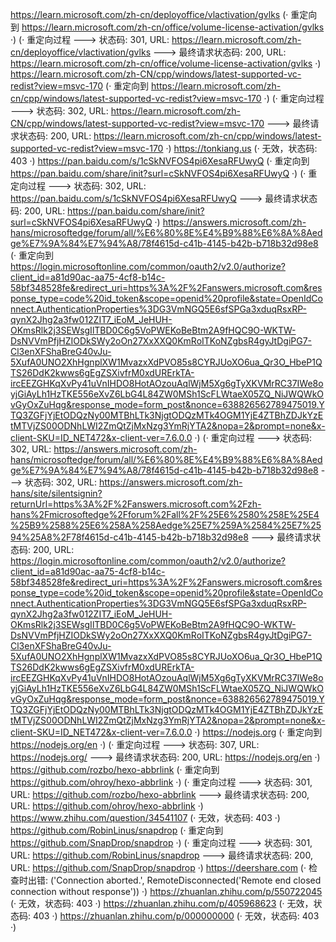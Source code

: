 https://learn.microsoft.com/zh-cn/deployoffice/vlactivation/gvlks (· 重定向到 https://learn.microsoft.com/zh-cn/office/volume-license-activation/gvlks ·)
(· 重定向过程 ---> 状态码: 301, URL: https://learn.microsoft.com/zh-cn/deployoffice/vlactivation/gvlks ---> 最终请求状态码: 200, URL: https://learn.microsoft.com/zh-cn/office/volume-license-activation/gvlks ·)
https://learn.microsoft.com/zh-CN/cpp/windows/latest-supported-vc-redist?view=msvc-170 (· 重定向到 https://learn.microsoft.com/zh-cn/cpp/windows/latest-supported-vc-redist?view=msvc-170 ·)
(· 重定向过程 ---> 状态码: 302, URL: https://learn.microsoft.com/zh-CN/cpp/windows/latest-supported-vc-redist?view=msvc-170 ---> 最终请求状态码: 200, URL: https://learn.microsoft.com/zh-cn/cpp/windows/latest-supported-vc-redist?view=msvc-170 ·)
https://tonkiang.us (· 无效，状态码: 403 ·)
https://pan.baidu.com/s/1cSkNVFOS4pi6XesaRFUwyQ (· 重定向到 https://pan.baidu.com/share/init?surl=cSkNVFOS4pi6XesaRFUwyQ ·)
(· 重定向过程 ---> 状态码: 302, URL: https://pan.baidu.com/s/1cSkNVFOS4pi6XesaRFUwyQ ---> 最终请求状态码: 200, URL: https://pan.baidu.com/share/init?surl=cSkNVFOS4pi6XesaRFUwyQ ·)
https://answers.microsoft.com/zh-hans/microsoftedge/forum/all/%E6%80%8E%E4%B9%88%E6%8A%8Aedge%E7%9A%84%E7%94%A8/78f4615d-c41b-4145-b42b-b718b32d98e8 (· 重定向到 https://login.microsoftonline.com/common/oauth2/v2.0/authorize?client_id=a81d90ac-aa75-4cf8-b14c-58bf348528fe&redirect_uri=https%3A%2F%2Fanswers.microsoft.com&response_type=code%20id_token&scope=openid%20profile&state=OpenIdConnect.AuthenticationProperties%3DG3VmNGQ5E6sfSPGa3xduqRsxRP-qynX2Jhg2a3fw012ZIT7_iEoM_JeHUH-OKmsRlk2j3SEWsgIlTBD0C6g5VoPWEKoBeBtm2A9fHQC9O-WKTW-DsNVVmPfjHZIODkSWy2oOn27XxXXQ0KmRoITKoNZgbsR4gyJtDgiPG7-Cl3enXFShaBreG40vJu-5XufA0UNO2XhHgnplXW1MvazxXdPVO85s8CYRJUoXO6ua_Qr3O_HbeP1QTS26DdK2kwws6gEgZSXivfrM0xdURErkTA-ircEEZGHKqXvPy41uVnIHDO8HotAOzouAqlWjM5Xg6gTyXKVMrRC37IWe8oyjGiAyLh1HzTKE556eXvZ6LbG4L84ZW0MSh1ScFLWtaeX05ZQ_NiJWQWkOvGyOxZuHqg&response_mode=form_post&nonce=638826562789475019.YTQ3ZGFjYjEtODQzNy00MTBhLTk3NjgtODQzMTk4OGM1YjE4ZTBhZDJkYzEtMTVjZS00ODNhLWI2ZmQtZjMxNzg3YmRjYTA2&nopa=2&prompt=none&x-client-SKU=ID_NET472&x-client-ver=7.6.0.0 ·)
(· 重定向过程 ---> 状态码: 302, URL: https://answers.microsoft.com/zh-hans/microsoftedge/forum/all/%E6%80%8E%E4%B9%88%E6%8A%8Aedge%E7%9A%84%E7%94%A8/78f4615d-c41b-4145-b42b-b718b32d98e8 ---> 状态码: 302, URL: https://answers.microsoft.com/zh-hans/site/silentsignin?returnUrl=https%3A%2F%2Fanswers.microsoft.com%2Fzh-hans%2Fmicrosoftedge%2Fforum%2Fall%2F%25E6%2580%258E%25E4%25B9%2588%25E6%258A%258Aedge%25E7%259A%2584%25E7%2594%25A8%2F78f4615d-c41b-4145-b42b-b718b32d98e8 ---> 最终请求状态码: 200, URL: https://login.microsoftonline.com/common/oauth2/v2.0/authorize?client_id=a81d90ac-aa75-4cf8-b14c-58bf348528fe&redirect_uri=https%3A%2F%2Fanswers.microsoft.com&response_type=code%20id_token&scope=openid%20profile&state=OpenIdConnect.AuthenticationProperties%3DG3VmNGQ5E6sfSPGa3xduqRsxRP-qynX2Jhg2a3fw012ZIT7_iEoM_JeHUH-OKmsRlk2j3SEWsgIlTBD0C6g5VoPWEKoBeBtm2A9fHQC9O-WKTW-DsNVVmPfjHZIODkSWy2oOn27XxXXQ0KmRoITKoNZgbsR4gyJtDgiPG7-Cl3enXFShaBreG40vJu-5XufA0UNO2XhHgnplXW1MvazxXdPVO85s8CYRJUoXO6ua_Qr3O_HbeP1QTS26DdK2kwws6gEgZSXivfrM0xdURErkTA-ircEEZGHKqXvPy41uVnIHDO8HotAOzouAqlWjM5Xg6gTyXKVMrRC37IWe8oyjGiAyLh1HzTKE556eXvZ6LbG4L84ZW0MSh1ScFLWtaeX05ZQ_NiJWQWkOvGyOxZuHqg&response_mode=form_post&nonce=638826562789475019.YTQ3ZGFjYjEtODQzNy00MTBhLTk3NjgtODQzMTk4OGM1YjE4ZTBhZDJkYzEtMTVjZS00ODNhLWI2ZmQtZjMxNzg3YmRjYTA2&nopa=2&prompt=none&x-client-SKU=ID_NET472&x-client-ver=7.6.0.0 ·)
https://nodejs.org (· 重定向到 https://nodejs.org/en ·)
(· 重定向过程 ---> 状态码: 307, URL: https://nodejs.org/ ---> 最终请求状态码: 200, URL: https://nodejs.org/en ·)
https://github.com/rozbo/hexo-abbrlink (· 重定向到 https://github.com/ohroy/hexo-abbrlink ·)
(· 重定向过程 ---> 状态码: 301, URL: https://github.com/rozbo/hexo-abbrlink ---> 最终请求状态码: 200, URL: https://github.com/ohroy/hexo-abbrlink ·)
https://www.zhihu.com/question/34541107 (· 无效，状态码: 403 ·)
https://github.com/RobinLinus/snapdrop (· 重定向到 https://github.com/SnapDrop/snapdrop ·)
(· 重定向过程 ---> 状态码: 301, URL: https://github.com/RobinLinus/snapdrop ---> 最终请求状态码: 200, URL: https://github.com/SnapDrop/snapdrop ·)
https://deershare.com (· 检查时出错: ('Connection aborted.', RemoteDisconnected('Remote end closed connection without response')) ·)
https://zhuanlan.zhihu.com/p/550722045 (· 无效，状态码: 403 ·)
https://zhuanlan.zhihu.com/p/405968623 (· 无效，状态码: 403 ·)
https://zhuanlan.zhihu.com/p/000000000 (· 无效，状态码: 403 ·)
